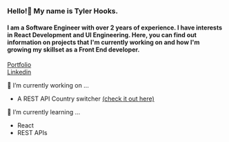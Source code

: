 ### Hello!👋 My name is Tyler Hooks. 
#### I am a Software Engineer with over 2 years of experience. I have interests in React Development and UI Engineering. Here, you can find out information on projects that I'm currently working on and how I'm growing my skillset as a Front End developer. 

[Portfolio](https://tylerhooks.com/)      
[Linkedin](https://www.linkedin.com/in/tyler-hooks-9214abb5/)

 🔭 I’m currently working on ... 
 + A REST API Country switcher 
     [(check it out here)](https://github.com/tylerhooks1/Country-API-with-color-switcher)
     
    
  🌱 I’m currently learning ...
  + React 
  + REST APIs
  
<!--
**tylerhooks1/tylerhooks1** is a ✨ _special_ ✨ repository because its `README.md` (this file) appears on your GitHub profile.

Here are some ideas to get you started:

- 🔭 I’m currently working on ...
- 🌱 I’m currently learning ...
- 👯 I’m looking to collaborate on ...
- 🤔 I’m looking for help with ...
- 💬 Ask me about ...
- 📫 How to reach me: ...
- 😄 Pronouns: ...
- ⚡ Fun fact: ...
-->
